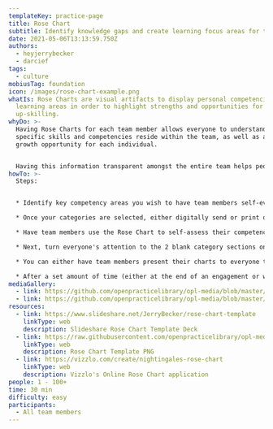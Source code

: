 ```yaml
---
templateKey: practice-page
title: Rose Chart
subtitle: Identify knowledge gaps and create learning focus areas for team members
date: 2021-05-06T13:13:59.750Z
authors:
  - heyjerrybecker
  - darcief
tags:
  - culture
mobiusTag: foundation
icon: /images/rose-chart-example.png
whatIs: Rose Charts are visual artifacts to display personal competencies in key
  learning areas in order to highlight strengths and opportunities for
  up-skilling.
whyDo: >-
  Having Rose Charts for each team member allows everyone to understand where
  specific skills and competencies reside within the team, as well as areas of
  growth opportunity for each individual. 


  Having this information transparent amongst the entire team helps people know who to go to for specific knowledge and/or mentoring. It also gives team leaders a quick analysis of team skills in order to create tailored learning plans for individual team members who are less competent in some areas but want to improve.
howTo: >-
  Steps:


  * Identify key competency areas you wish to have team members self-evaluate on. Label these areas in the "Category" section of circular spider chart in the [Rose Chart template](https://www.slideshare.net/JerryBecker/rose-chart-template). Leave the 2 additional categories off to the right-hand side of the chart blank. These will be filled in by team members (more on that in a minute).

  * Once your categories are selected, either digitally send or print out physical copies of a Rose Chart template for each team member.

  * Have team members use the Rose Chart to self-assess their competency within each given category (see key at top-right of template for how to rate each category competency).

  * Next, turn everyone's attention to the 2 blank category sections on the far-right of the template. Have team members create their own categories for these 2 areas, different than the ones on the left-hand spider chart. These are categories in which they personally wish to up-skill.

  * You can either have team members present their charts to everyone to drive conversation and potential pairing for mentoring, or have them hand over their charts directly to the team leader for review and subsequent planning.

  * After a set amount of time (either at the end of an engagement or weekly, monthly, quarterly, etc) have team members update their rose charts in order to show growth in key areas. Review and do additional planning for knowledge-sharing based on these updates.
mediaGallery:
  - link: https://github.com/openpracticelibrary/opl-media/blob/master/images/Rose%20Chart%20Example.png?raw=true
  - link: https://github.com/openpracticelibrary/opl-media/blob/master/Rose%20Chart%20Blank.png?raw=true
resources:
  - link: https://www.slideshare.net/JerryBecker/rose-chart-template
    linkType: web
    description: Slideshare Rose Chart Template Deck
  - link: https://raw.githubusercontent.com/openpracticelibrary/opl-media/master/Rose%20Chart%20Blank.png
    linkType: web
    description: Rose Chart Template PNG
  - link: https://vizzlo.com/create/nightingales-rose-chart
    linkType: web
    description: Vizzlo's Online Rose Chart application
people: 1 - 100+
time: 30 min
difficulty: easy
participants:
  - All team members
---
```

